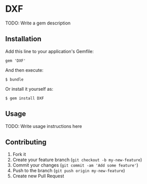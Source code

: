 # DXF

TODO: Write a gem description

## Installation

Add this line to your application's Gemfile:

    gem 'DXF'

And then execute:

    $ bundle

Or install it yourself as:

    $ gem install DXF

## Usage

TODO: Write usage instructions here

## Contributing

1. Fork it
2. Create your feature branch (`git checkout -b my-new-feature`)
3. Commit your changes (`git commit -am 'Add some feature'`)
4. Push to the branch (`git push origin my-new-feature`)
5. Create new Pull Request
